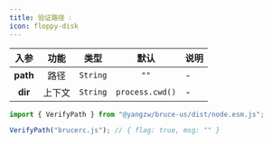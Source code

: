 ```yaml
---
title: 验证路径 💧
icon: floppy-disk
---
```


入参|功能|类型|默认|说明
:-:|:-:|:-:|:-:|-
**path**|路径|`String`|`""`|-
**dir**|上下文|`String`|`process.cwd()`|-

```js
import { VerifyPath } from "@yangzw/bruce-us/dist/node.esm.js";

VerifyPath("brucerc.js"); // { flag: true, msg: "" }
```